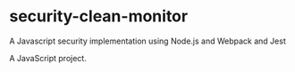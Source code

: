 # security-clean-monitor

A Javascript security implementation using Node.js and Webpack and Jest

A JavaScript project.